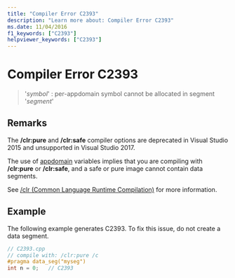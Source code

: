 ```yaml
---
title: "Compiler Error C2393"
description: "Learn more about: Compiler Error C2393"
ms.date: 11/04/2016
f1_keywords: ["C2393"]
helpviewer_keywords: ["C2393"]
---
```

# Compiler Error C2393

> '*symbol*' : per-appdomain symbol cannot be allocated in segment '*segment*'

## Remarks

The **/clr:pure** and **/clr:safe** compiler options are deprecated in Visual Studio 2015 and unsupported in Visual Studio 2017.

The use of [appdomain](../../cpp/appdomain.md) variables implies that you are compiling with **/clr:pure** or **/clr:safe**, and a safe or pure image cannot contain data segments.

See [/clr (Common Language Runtime Compilation)](../../build/reference/clr-common-language-runtime-compilation.md) for more information.

## Example

The following example generates C2393. To fix this issue, do not create a data segment.

```cpp
// C2393.cpp
// compile with: /clr:pure /c
#pragma data_seg("myseg")
int n = 0;   // C2393
```
